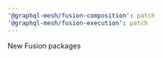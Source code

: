 ```yaml
---
'@graphql-mesh/fusion-composition': patch
'@graphql-mesh/fusion-execution': patch
---
```


New Fusion packages

